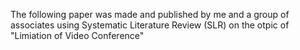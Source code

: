 The following paper was made and published by me and a group of associates using Systematic Literature Review (SLR) on the otpic of "Limiation of Video Conference"
